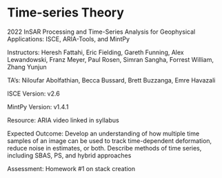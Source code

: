 # Time-series Theory
2022 InSAR Processing and Time-Series Analysis for Geophysical Applications: ISCE, ARIA-Tools, and MintPy

Instructors: Heresh Fattahi, Eric Fielding, Gareth Funning, Alex Lewandowski, Franz Meyer, Paul Rosen, Simran Sangha, Forrest William, Zhang Yunjun

TA’s: Niloufar Abolfathian, Becca Bussard, Brett Buzzanga, Emre Havazali

ISCE Version: v2.6

MintPy Version: v1.4.1

Resource: ARIA video linked in syllabus

Expected Outcome: Develop an understanding of how multiple time samples of an image can be used to track time-dependent deformation, reduce noise in estimates, or both. Describe methods of time series, including SBAS, PS, and hybrid approaches

Assessment: Homework #1 on stack creation

